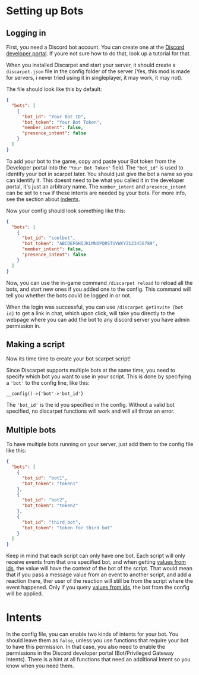 # Setting up Bots


## Logging in

First, you need a Discord bot account.
You can create one at the [Discord developer portal](https://discord.com/developers/applications).
If youre not sure how to do that, look up a tutorial for that.

When you installed Discarpet and start your server, it should create a `discarpet.json` file in the config folder of the server
(Yes, this mod is made for servers, i never tried using it in singleplayer, it may work, it may not).

The file should look like this by default:

```json
{
  "bots": [
    {
      "bot_id": "Your Bot ID",
      "bot_token": "Your Bot Token",
      "member_intent": false,
      "presence_intent": false
    }
  ]
}
```

To add your bot to the game, copy and paste your Bot token from the Developer portal into the `"Your Bot Token"` field.
The `"bot_id"` is used to identify your bot in scarpet later. You should just give the bot a name so you can identify it.
This doesnt need to be what you called it in the developer portal,
it's just an arbitrary name.
The `member_intent` and `presence_intent` can be set to `true` if these intents are needed by your bots.
For more info, see the section about [indents](#Indents).

Now your config should look something like this:

```json
{
  "bots": [
    {
      "bot_id": "coolbot",
      "bot_token": "ABCDEFGHIJKLMNOPQRSTUVWXYZ123456789",
      "member_intent": false,
      "presence_intent": false
    }
  ]
}
```

Now, you can use the in-game command `/discarpet reload` to reload all the bots, and start new ones if you added one to the config.
This command will tell you whether the bots could be logged in or not.

When the login was successful, you can use `/discarpet getInvite [bot id]` to get a link in chat, which upon click,
will take you directly to the webpage where you can add the bot to any discord server you have admin permission in.

## Making a script

Now its time time to create your bot scarpet script!

Since Discarpet supports multiple bots at the same time, you need to specify which bot you want to use in your script.
This is done by specifying a `'bot'` to the config line, like this:

`__config()->{'bot'->'bot_id'}`

The `'bot_id'` is the id you specified in the config.
Without a valid bot specified, no discarpet functions will work and will all throw an error.

## Multiple bots

To have multiple bots running on your server, just add them to the config file like this:

```json
{
  "bots": [
    {
      "bot_id": "bot1",
      "bot_token": "token1"
    },
    {
      "bot_id": "bot2",
      "bot_token": "token2"
    },
    {
      "bot_id": "third_bot",
      "bot_token": "token for third bot"
    }
  ]
}
```

Keep in mind that each script can only have one bot.
Each script will only receive events from that one specified bot,
and when getting [values from ids](https://github.com/replaceitem/carpet-discarpet/blob/master/docs/Functions.md#Values-from-ids),
the value will have the context of the bot of the script. That would mean that if you pass a message value from an event to another script,
and add a reaction there, ther user of the reaction will still be from the script where the event happened.
Only if you query [values from ids](https://github.com/replaceitem/carpet-discarpet/blob/master/docs/Functions.md#Values-from-ids),
the bot from the config will be applied.

# Intents

In the config file, you can enable two kinds of intents for your bot.
You should leave them as `false`, unless you use functions that require your bot to have this permission.
In that case, you also need to enable the permissions in the Discord developer portal (Bot/Privileged Gateway Intents).
There is a hint at all functions that need an additional Intent so you know when you need them.